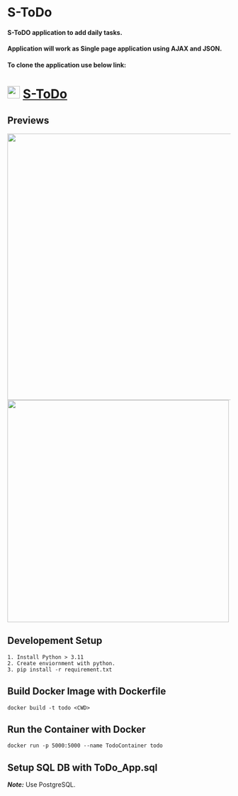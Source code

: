 # S-ToDo

#### S-ToDO application to add daily tasks.
#### Application will work as Single page application using AJAX and JSON.                                                                          
#### To clone the application use below link:
# <img src='https://github.com/shivau1208/S-ToDo/assets/102743170/eaf9cd13-edf7-498b-9018-57bc6e0b7407' width='28' /> [S-ToDo](https://github.com/shivau1208/S-ToDo.git)
## Previews                                                                                                                                    
<img src='https://github.com/shivau1208/S-ToDo/assets/102743170/ce078b10-8294-475e-8f71-97bbeffdf80d' width='600' /> 
<img src='https://github.com/shivau1208/S-ToDo/assets/102743170/563d8670-d5c4-4642-99ab-880901866656' width='500' />


## Developement Setup
```
1. Install Python > 3.11
2. Create enviornment with python.
3. pip install -r requirement.txt
```

## Build Docker Image with Dockerfile
```docker build -t todo <CWD>```

## Run the Container with Docker
```
docker run -p 5000:5000 --name TodoContainer todo
```

## Setup SQL DB with ToDo_App.sql
***Note:*** Use PostgreSQL.
